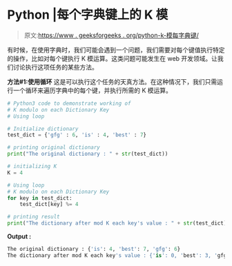 # Python |每个字典键上的 K 模

> 原文:[https://www . geeksforgeeks . org/python-k-模每字典键/](https://www.geeksforgeeks.org/python-k-modulo-on-each-dictionary-key/)

有时候，在使用字典时，我们可能会遇到一个问题，我们需要对每个键值执行特定的操作，比如对每个键执行 K 模运算。这类问题可能发生在 web 开发领域。让我们讨论执行这项任务的某些方法。

**方法#1:使用循环**
这是可以执行这个任务的天真方法。在这种情况下，我们只需运行一个循环来遍历字典中的每个键，并执行所需的 K 模运算。

```py
# Python3 code to demonstrate working of
# K modulo on each Dictionary Key
# Using loop

# Initialize dictionary
test_dict = {'gfg' : 6, 'is' : 4, 'best' : 7}

# printing original dictionary
print("The original dictionary : " + str(test_dict))

# initializing K 
K = 4

# Using loop
# K modulo on each Dictionary Key
for key in test_dict: 
    test_dict[key] %= 4

# printing result 
print("The dictionary after mod K each key's value : " + str(test_dict))
```

**Output :**

```py
The original dictionary : {'is': 4, 'best': 7, 'gfg': 6}
The dictionary after mod K each key's value : {'is': 0, 'best': 3, 'gfg': 2}

```